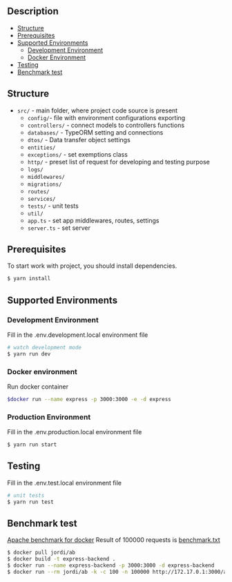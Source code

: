 ## Description

- [Structure](#structure)
- [Prerequisites](#prerequisites)
- [Supported Environments](#supported-environments)
  - [Development Environment](#development-environment)
  - [Docker Environment](#docker-environment)
- [Testing](#testing)
- [Benchmark test](#benchmark-test)

## Structure

- `src/` - main folder, where project code source is present
  - `config/`- file with environment configurations exporting
  - `controllers/` - connect models to controllers functions
  - `databases/` - TypeORM setting and connections
  - `dtos/` - Data transfer object settings
  - `entities/`
  - `exceptions/` - set exemptions class
  - `http/` - preset list of request for developing and testing purpose
  - `logs/`
  - `middlewares/`
  - `migrations/`
  - `routes/`
  - `services/`
  - `tests/` - unit tests
  - `util/`
  - `app.ts` - set app middlewares, routes, settings
  - `server.ts` - set server

## Prerequisites

To start work with project, you should install dependencies.

```bash
$ yarn install
```

## Supported Environments

### Development Environment

Fill in the .env.development.local environment file

```bash
# watch development mode
$ yarn run dev
```

### Docker environment

Run docker container

```bash
$docker run --name express -p 3000:3000 -e -d express
```

### Production Environment

Fill in the .env.production.local environment file

```bash
$ yarn run start
```

## Testing

Fill in the .env.test.local environment file

```bash
# unit tests
$ yarn run test
```

## Benchmark test

[Apache benchmark for docker](https://hub.docker.com/r/jordi/ab)
Result of 100000 requests is [benchmark.txt](https://github.com/kozulova/express-backend/blob/main/benchmark.txt)

```bash
$ docker pull jordi/ab
$ docker build -t express-backend .
$ docker run --name express-backend -p 3000:3000 -d express-backend
$ docker run --rm jordi/ab -k -c 100 -n 100000 http://172.17.0.1:3000/articles/ > benchmark.txt
```
